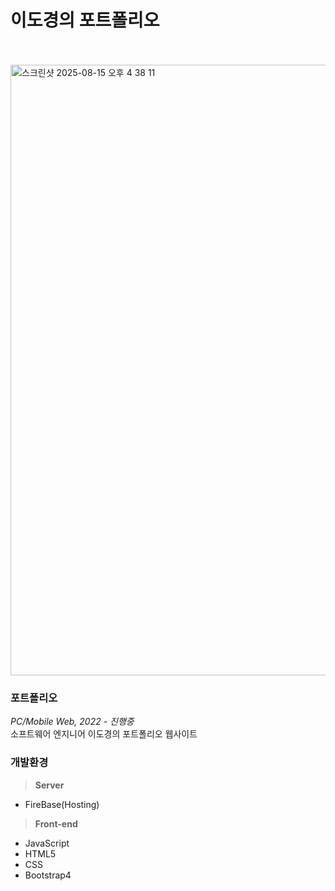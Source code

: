 # 이도경의 포트폴리오
<br/>
<br/>
<img width="1751" height="977" alt="스크린샷 2025-08-15 오후 4 38 11" src="https://github.com/user-attachments/assets/7950a4eb-5cb5-4092-9f1e-c9f792bc47ff" />

### 포트폴리오
*PC/Mobile Web, 2022 - 진행중*
<br>
소프트웨어 엔지니어 이도경의 포트폴리오 웹사이트

### 개발환경
> **Server**
- FireBase(Hosting)
  
> **Front-end**
- JavaScript
- HTML5
- CSS
- Bootstrap4
<br/>
